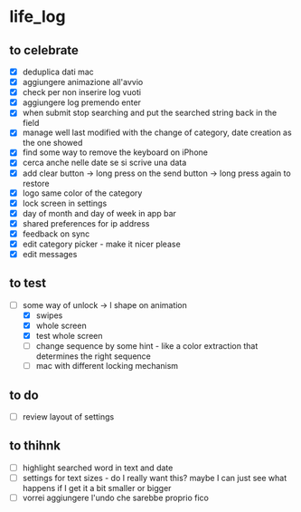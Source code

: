 # life_log

## to celebrate

* [x] deduplica dati mac
* [x] aggiungere animazione all'avvio
* [x] check per non inserire log vuoti
* [x] aggiungere log premendo enter
* [x] when submit stop searching and put the searched string back in the field
* [x] manage well last modified with the change of category, date creation as the one showed
* [x] find some way to remove the keyboard on iPhone
* [x] cerca anche nelle date se si scrive una data
* [x] add clear button -> long press on the send button -> long press again to restore
* [x] logo same color of the category
* [x] lock screen in settings
* [x] day of month and day of week in app bar
* [x] shared preferences for ip address
* [x] feedback on sync
* [x] edit category picker - make it nicer please
* [x] edit messages

## to test

* [ ] some way of unlock -> l shape on animation
  * [x] swipes
  * [x] whole screen
  * [x] test whole screen
  * [ ] change sequence by some hint - like a color extraction that determines the right sequence
  * [ ] mac with different locking mechanism

## to do

* [ ] review layout of settings

## to thihnk

* [ ] highlight searched word in text and date
* [ ] settings for text sizes - do I really want this? maybe I can just see what happens if I get it a bit smaller or bigger
* [ ] vorrei aggiungere l'undo che sarebbe proprio fico
